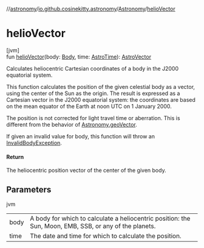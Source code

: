 //[astronomy](../../../index.md)/[io.github.cosinekitty.astronomy](../index.md)/[Astronomy](index.md)/[helioVector](helio-vector.md)

# helioVector

[jvm]\
fun [helioVector](helio-vector.md)(body: [Body](../-body/index.md), time: [AstroTime](../-astro-time/index.md)): [AstroVector](../-astro-vector/index.md)

Calculates heliocentric Cartesian coordinates of a body in the J2000 equatorial system.

This function calculates the position of the given celestial body as a vector, using the center of the Sun as the origin.  The result is expressed as a Cartesian vector in the J2000 equatorial system: the coordinates are based on the mean equator of the Earth at noon UTC on 1 January 2000.

The position is not corrected for light travel time or aberration. This is different from the behavior of [Astronomy.geoVector](geo-vector.md).

If given an invalid value for body, this function will throw an [InvalidBodyException](../-invalid-body-exception/index.md).

#### Return

The heliocentric position vector of the center of the given body.

## Parameters

jvm

| | |
|---|---|
| body | A body for which to calculate a heliocentric position:     the Sun, Moon, EMB, SSB, or any of the planets. |
| time | The date and time for which to calculate the position. |
